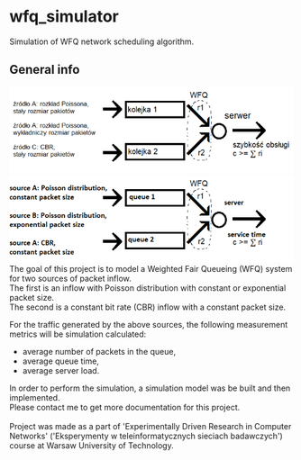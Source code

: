 # wfq_simulator
Simulation of WFQ network scheduling algorithm.

## General info
![schema_pl](schema_pl.png) <br>
![schema_en](schema_en.png) <br>
The goal of this project is to model a Weighted Fair Queueing (WFQ) system for two sources of packet inflow. <br>
The first is an inflow with Poisson distribution with constant or exponential packet size. <br>
The second is a constant bit rate (CBR) inflow with a constant packet size. <br>

For the traffic generated by the above sources, the following measurement metrics will be simulation calculated:
* average number of packets in the queue,
* average queue time,
* average server load.

In order to perform the simulation, a simulation model was be built and then implemented. <br>
Please contact me to get more documentation for this project.<br>
<br>
Project was made as a part of 'Experimentally Driven Research in Computer Networks' ('Eksperymenty w teleinformatycznych sieciach badawczych') course at Warsaw University of Technology.

